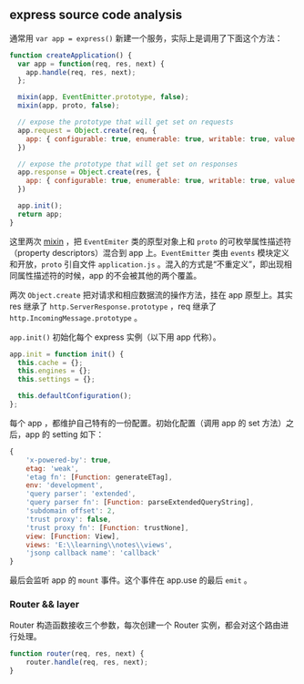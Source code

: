 ## express source code analysis

通常用 `var app = express()` 新建一个服务，实际上是调用了下面这个方法：

```javascript
function createApplication() {
  var app = function(req, res, next) {
    app.handle(req, res, next);
  };

  mixin(app, EventEmitter.prototype, false);
  mixin(app, proto, false);

  // expose the prototype that will get set on requests
  app.request = Object.create(req, {
    app: { configurable: true, enumerable: true, writable: true, value: app }
  })

  // expose the prototype that will get set on responses
  app.response = Object.create(res, {
    app: { configurable: true, enumerable: true, writable: true, value: app }
  })

  app.init();
  return app;
}
```

这里两次 [mixin](https://github.com/component/merge-descriptors/blob/master/index.js) ，把 `EventEmiter` 类的原型对象上和 `proto` 的可枚举属性描述符（property descriptors）混合到 app 上。`EventEmitter` 类由 `events` 模块定义和开放，`proto` 引自文件 `application.js` 。混入的方式是“不重定义”，即出现相同属性描述符的时候，app 的不会被其他的两个覆盖。

两次 `Object.create` 把对请求和相应数据流的操作方法，挂在 app 原型上。其实 res 继承了 `http.ServerResponse.prototype` ，req 继承了 `http.IncomingMessage.prototype` 。

`app.init()` 初始化每个 express 实例（以下用 app 代称）。

```javascript
app.init = function init() {
  this.cache = {};
  this.engines = {};
  this.settings = {};

  this.defaultConfiguration();
};
```

每个 app ，都维护自己特有的一份配置。初始化配置（调用 app 的 set 方法）之后，app 的 setting 如下：

```javascript
{
    'x-powered-by': true,
    etag: 'weak',
    'etag fn': [Function: generateETag],
    env: 'development',
    'query parser': 'extended',
    'query parser fn': [Function: parseExtendedQueryString],
    'subdomain offset': 2,
    'trust proxy': false,
    'trust proxy fn': [Function: trustNone],
    view: [Function: View],
    views: 'E:\\learning\\notes\\views',
    'jsonp callback name': 'callback' 
}
```

最后会监听 app 的 `mount` 事件。这个事件在 app.use 的最后 `emit` 。

### Router && layer

Router 构造函数接收三个参数，每次创建一个 Router 实例，都会对这个路由进行处理。

```javascript
function router(req, res, next) {
    router.handle(req, res, next);
}
```






